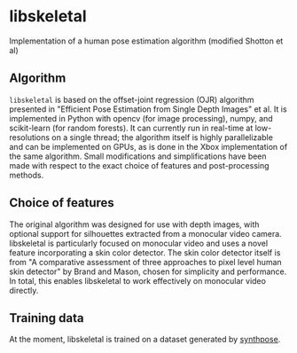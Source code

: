 # libskeletal
Implementation of a human pose estimation algorithm (modified Shotton et al)

## Algorithm
`libskeletal` is based on the offset-joint regression (OJR) algorithm presented in "Efficient Pose Estimation from Single Depth Images" et al. It is implemented in Python with opencv (for image processing), numpy, and scikit-learn (for random forests). It can currently run in real-time at low-resolutions on a single thread; the algorithm itself is highly parallelizable and can be implemented on GPUs, as is done in the Xbox implementation of the same algorithm. Small modifications and simplifications have been made with respect to the exact choice of features and post-processing methods. 

## Choice of features
The original algorithm was designed for use with depth images, with optional support for silhouettes extracted from a monocular video camera. libskeletal is particularly focused on monocular video and uses a novel feature incorporating a skin color detector. The skin color detector itself is from "A comparative assessment of three approaches to pixel level human skin detector" by Brand and Mason, chosen for simplicity and performance. In total, this enables libskeletal to work effectively on monocular video directly.

## Training data
At the moment, libskeletal is trained on a dataset generated by [synthpose](https://github.com/bobbybee/synthpose).
